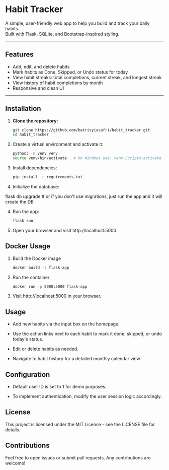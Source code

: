 # Habit Tracker

A simple, user-friendly web app to help you build and track your daily habits.  
Built with Flask, SQLite, and Bootstrap-inspired styling.

---

## Features

- Add, edit, and delete habits
- Mark habits as Done, Skipped, or Undo status for today
- View habit streaks: total completions, current streak, and longest streak
- View history of habit completions by month
- Responsive and clean UI

---

## Installation

1. **Clone the repository:**

   ```bash
   git clone https://github.com/batrisyiasafri/habit_tracker.git
   cd habit_tracker


1. Create a virtual environment and activate it:
   ```bash
   python3 -m venv venv
   source venv/bin/activate   # On Windows use: venv\Scripts\activate

2. Install dependencies:
   ```bash
   pip install -r requirements.txt

3. Initialize the database:

flask db upgrade  # or if you don't use migrations, just run the app and it will create the DB

4. Run the app:
   ```bash
   flask run

5. Open your browser and visit http://localhost:5000

## Docker Usage

1. Build the Docker image
   ```bash
   docker build -t flask-app

2. Run the container
   ```bash
   docker run -p 5000:5000 flask-app

3. Visit http://localhost:5000 in your browser.

## Usage
- Add new habits via the input box on the homepage.

- Use the action links next to each habit to mark it done, skipped, or undo today's status.

- Edit or delete habits as needed.

- Navigate to habit history for a detailed monthly calendar view.

## Configuration
- Default user ID is set to 1 for demo purposes.

- To implement authentication, modify the user session logic accordingly.

## License
This project is licensed under the MIT License - see the LICENSE file for details.

## Contributions
Feel free to open issues or submit pull requests. Any contributions are welcome!
